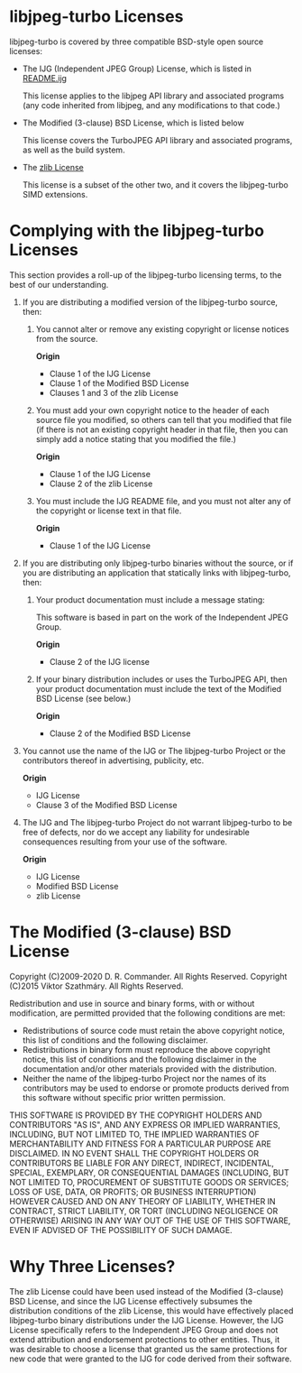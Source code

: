libjpeg-turbo Licenses
======================

libjpeg-turbo is covered by three compatible BSD-style open source licenses:

- The IJG (Independent JPEG Group) License, which is listed in
  [README.ijg](README.ijg)

  This license applies to the libjpeg API library and associated programs
  (any code inherited from libjpeg, and any modifications to that code.)

- The Modified (3-clause) BSD License, which is listed below

  This license covers the TurboJPEG API library and associated programs, as well as the build
  system.

- The [zlib License](https://opensource.org/licenses/Zlib)

  This license is a subset of the other two, and it covers the libjpeg-turbo SIMD extensions.

Complying with the libjpeg-turbo Licenses
=========================================

This section provides a roll-up of the libjpeg-turbo licensing terms, to the best of our
understanding.

1. If you are distributing a modified version of the libjpeg-turbo source, then:

    1. You cannot alter or remove any existing copyright or license notices from the source.

       **Origin**
        - Clause 1 of the IJG License
        - Clause 1 of the Modified BSD License
        - Clauses 1 and 3 of the zlib License

    2. You must add your own copyright notice to the header of each source file you modified, so
       others can tell that you modified that file (if there is not an existing copyright header in
       that file, then you can simply add a notice stating that you modified the file.)

       **Origin**
        - Clause 1 of the IJG License
        - Clause 2 of the zlib License

    3. You must include the IJG README file, and you must not alter any of the copyright or license
       text in that file.

       **Origin**
        - Clause 1 of the IJG License

2. If you are distributing only libjpeg-turbo binaries without the source, or if you are
   distributing an application that statically links with libjpeg-turbo, then:

    1. Your product documentation must include a message stating:

       This software is based in part on the work of the Independent JPEG Group.

       **Origin**
        - Clause 2 of the IJG license

    2. If your binary distribution includes or uses the TurboJPEG API, then your product
       documentation must include the text of the Modified BSD License (see below.)

       **Origin**
        - Clause 2 of the Modified BSD License

3. You cannot use the name of the IJG or The libjpeg-turbo Project or the contributors thereof in
   advertising, publicity, etc.

   **Origin**
    - IJG License
    - Clause 3 of the Modified BSD License

4. The IJG and The libjpeg-turbo Project do not warrant libjpeg-turbo to be free of defects, nor do
   we accept any liability for undesirable consequences resulting from your use of the software.

   **Origin**
    - IJG License
    - Modified BSD License
    - zlib License

The Modified (3-clause) BSD License
===================================

Copyright (C)2009-2020 D. R. Commander. All Rights Reserved. Copyright (C)2015 Viktor Szathmáry. All
Rights Reserved.

Redistribution and use in source and binary forms, with or without modification, are permitted
provided that the following conditions are met:

- Redistributions of source code must retain the above copyright notice, this list of conditions and
  the following disclaimer.
- Redistributions in binary form must reproduce the above copyright notice, this list of conditions
  and the following disclaimer in the documentation and/or other materials provided with the
  distribution.
- Neither the name of the libjpeg-turbo Project nor the names of its contributors may be used to
  endorse or promote products derived from this software without specific prior written permission.

THIS SOFTWARE IS PROVIDED BY THE COPYRIGHT HOLDERS AND CONTRIBUTORS "AS IS", AND ANY EXPRESS OR
IMPLIED WARRANTIES, INCLUDING, BUT NOT LIMITED TO, THE IMPLIED WARRANTIES OF MERCHANTABILITY AND
FITNESS FOR A PARTICULAR PURPOSE ARE DISCLAIMED. IN NO EVENT SHALL THE COPYRIGHT HOLDERS OR
CONTRIBUTORS BE LIABLE FOR ANY DIRECT, INDIRECT, INCIDENTAL, SPECIAL, EXEMPLARY, OR CONSEQUENTIAL
DAMAGES (INCLUDING, BUT NOT LIMITED TO, PROCUREMENT OF SUBSTITUTE GOODS OR SERVICES; LOSS OF USE,
DATA, OR PROFITS; OR BUSINESS INTERRUPTION) HOWEVER CAUSED AND ON ANY THEORY OF LIABILITY, WHETHER
IN CONTRACT, STRICT LIABILITY, OR TORT (INCLUDING NEGLIGENCE OR OTHERWISE)
ARISING IN ANY WAY OUT OF THE USE OF THIS SOFTWARE, EVEN IF ADVISED OF THE POSSIBILITY OF SUCH
DAMAGE.


Why Three Licenses?
===================

The zlib License could have been used instead of the Modified (3-clause) BSD License, and since the
IJG License effectively subsumes the distribution conditions of the zlib License, this would have
effectively placed libjpeg-turbo binary distributions under the IJG License. However, the IJG
License specifically refers to the Independent JPEG Group and does not extend attribution and
endorsement protections to other entities. Thus, it was desirable to choose a license that granted
us the same protections for new code that were granted to the IJG for code derived from their
software.
